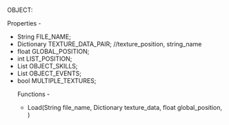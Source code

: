 OBJECT:

Properties -
- String FILE_NAME;
- Dictionary TEXTURE_DATA_PAIR; //texture_position, string_name
- float GLOBAL_POSITION;
- int LIST_POSITION;
- List<OBJECT> OBJECT_SKILLS;
- List<OBJECT> OBJECT_EVENTS;
- bool MULTIPLE_TEXTURES;
  
Functions -
- Load(String file_name, Dictionary texture_data, float global_position, )